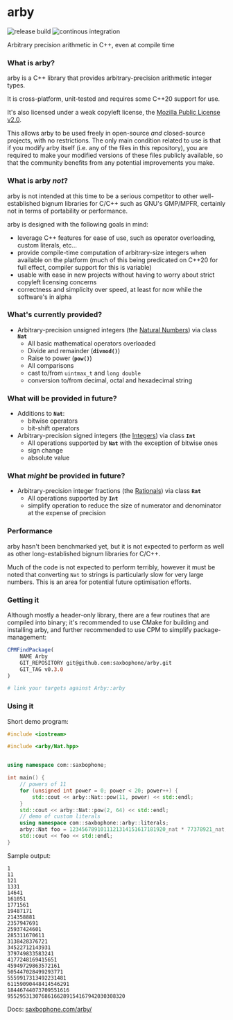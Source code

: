 # arby

![release build](https://github.com/saxbophone/arby/actions/workflows/build-release.yml/badge.svg) ![continous integration](https://github.com/saxbophone/arby/actions/workflows/continuous-integration.yml/badge.svg)

Arbitrary precision arithmetic in C++, even at compile time

### What is arby?

arby is a C++ library that provides arbitrary-precision arithmetic integer types.

It is cross-platform, unit-tested and requires some C++20 support for use.

It's also licensed under a weak copyleft license, the [Mozilla Public License v2.0](LICENSE).

This allows arby to be used freely in open-source _and_ closed-source projects, with no restrictions. The only main condition related to use is that if you modify arby itself (i.e. any of the files in this repository), you are required to make your modified versions of these files publicly available, so that the community benefits from any potential improvements you make.

### What is arby _not_?

arby is not intended at this time to be a serious competitor to other well-established bignum libraries for C/C++ such as GNU's GMP/MPFR, certainly not in terms of portability or performance.

arby is designed with the following goals in mind:

- leverage C++ features for ease of use, such as operator overloading, custom literals, etc...
- provide compile-time computation of arbitrary-size integers when available on the platform (much of this being predicated on C++20 for full effect, compiler support for this is variable)
- usable with ease in new projects without having to worry about strict copyleft licensing concerns
- correctness and simplicity over speed, at least for now while the software's in alpha

### What's currently provided?

- Arbitrary-precision unsigned integers (the [Natural Numbers](https://en.wikipedia.org/wiki/Natural_number)) via class **`Nat`**
  - All basic mathematical operators overloaded
  - Divide and remainder (**`divmod()`**)
  - Raise to power (**`pow()`**)
  - All comparisons
  - cast to/from `uintmax_t` and `long double`
  - conversion to/from decimal, octal and hexadecimal string

### What will be provided in future?

- Additions to **`Nat`**:
  - bitwise operators
  - bit-shift operators
- Arbitrary-precision signed integers (the [Integers](https://en.wikipedia.org/wiki/Integer)) via class **`Int`**
  - All operations supported by **`Nat`** with the exception of bitwise ones
  - sign change
  - absolute value

### What _might_ be provided in future?

- Arbitrary-precision integer fractions (the [Rationals](https://en.wikipedia.org/wiki/Rational_number)) via class **`Rat`**
  - All operations supported by **`Int`**
  - simplify operation to reduce the size of numerator and denominator at the expense of precision

### Performance

arby hasn't been benchmarked yet, but it is not expected to perform as well as other long-established bignum libraries for C/C++.

Much of the code is not expected to perform terribly, however it must be noted that converting `Nat` to strings is particularly slow for very large numbers. This is an area for potential future optimisation efforts.

### Getting it

Although mostly a header-only library, there are a few routines that are compiled into binary; it's recommended to use CMake for building and installing arby, and further recommended to use CPM to simplify package-management:

```cmake
CPMFindPackage(
    NAME Arby
    GIT_REPOSITORY git@github.com:saxbophone/arby.git
    GIT_TAG v0.3.0
)

# link your targets against Arby::arby
```

### Using it

Short demo program:

```c++
#include <iostream>

#include <arby/Nat.hpp>


using namespace com::saxbophone;

int main() {
    // powers of 11
    for (unsigned int power = 0; power < 20; power++) {
        std::cout << arby::Nat::pow(11, power) << std::endl;
    }
    std::cout << arby::Nat::pow(2, 64) << std::endl;
    // demo of custom literals
    using namespace com::saxbophone::arby::literals;
    arby::Nat foo = 1234567891011121314151617181920_nat * 77378921_nat;
    std::cout << foo << std::endl;
}
```

Sample output:

```
1
11
121
1331
14641
161051
1771561
19487171
214358881
2357947691
25937424601
285311670611
3138428376721
34522712143931
379749833583241
4177248169415651
45949729863572161
505447028499293771
5559917313492231481
61159090448414546291
18446744073709551616
95529531307686166289154167942030308320
```

Docs: [saxbophone.com/arby/](saxbophone.com/arby/)
